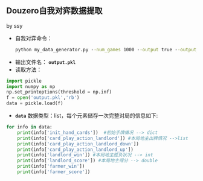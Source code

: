 ## Douzero自我对弈数据提取
by ssy
- 自我对弈命令：
  ``` cmd
  python my_data_generator.py --num_games 1000 --output true --output_path PATHNAME
- 输出文件名： **`output.pkl`**
- 读取方法：
``` python
import pickle
import numpy as np
np.set_printoptions(threshold = np.inf)
f = open('output.pkl','rb')
data = pickle.load(f)
```
- **`data`** 数据类型：list，每个元素储存一次完整对局的信息如下:
``` python
for info in data:
    print(info['init_hand_cards'])  #初始手牌情况 --> dict
    print(info['card_play_action_landlord']) #本局地主出牌情况 -->list
    print(info['card_play_action_landlord_down'])
    print(info['card_play_action_landlord_up'])
    print(info['landlord_win']) #本局地主胜负状况 --> int
    print(info['landlord_score']) #本局地主得分 --> double
    print(info['farmer_win'])
    print(info['farmer_score'])
```

